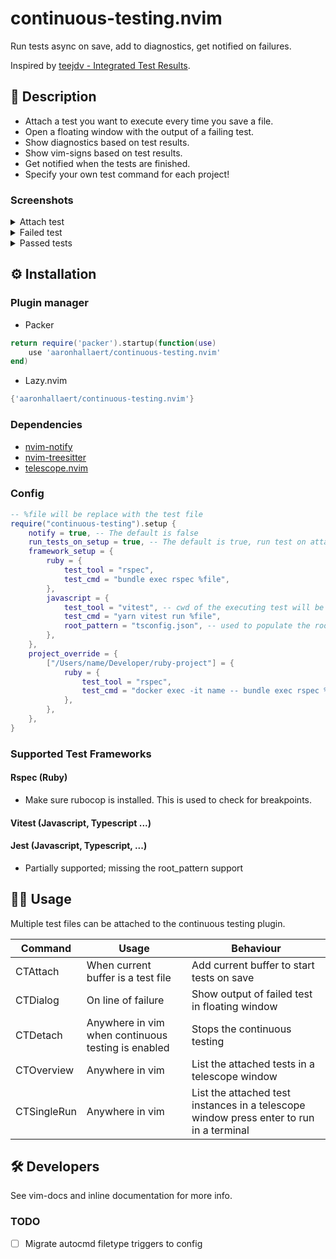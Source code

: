 # continuous-testing.nvim

Run tests async on save, add to diagnostics, get notified on failures.

Inspired by [teejdv - Integrated Test Results](https://www.youtube.com/watch?v=cf72gMBrsI0).

## 📝 Description

- Attach a test you want to execute every time you save a file.
- Open a floating window with the output of a failing test.
- Show diagnostics based on test results.
- Show vim-signs based on test results.
- Get notified when the tests are finished.
- Specify your own test command for each project!

### Screenshots

<details>
  <summary>Attach test</summary>
  
  ![Test Setup](./media/test_add.png)

</details>
<details>
  <summary>Failed test</summary>
  
  ![Test Failure](./media/test_failure_screen.png)

</details>
<details>
  <summary>Passed tests</summary>
  
  ![Test Success](./media/test_success_screen.png)

</details>

## ⚙️ Installation

### Plugin manager

- Packer

```lua
return require('packer').startup(function(use)
    use 'aaronhallaert/continuous-testing.nvim'
end)
```

- Lazy.nvim

```lua
{'aaronhallaert/continuous-testing.nvim'}
```

### Dependencies

- [nvim-notify](https://github.com/rcarriga/nvim-notify)
- [nvim-treesitter](https://github.com/nvim-treesitter/nvim-treesitter)
- [telescope.nvim](https://github.com/nvim-telescope/telescope.nvim)

### Config

```lua
-- %file will be replace with the test file
require("continuous-testing").setup {
    notify = true, -- The default is false
    run_tests_on_setup = true, -- The default is true, run test on attach
    framework_setup = {
        ruby = {
            test_tool = "rspec",
            test_cmd = "bundle exec rspec %file",
        },
        javascript = {
            test_tool = "vitest", -- cwd of the executing test will be at package.json
            test_cmd = "yarn vitest run %file",
            root_pattern = "tsconfig.json", -- used to populate the root option of vitest
        },
    },
    project_override = {
        ["/Users/name/Developer/ruby-project"] = {
            ruby = {
                test_tool = "rspec",
                test_cmd = "docker exec -it name -- bundle exec rspec %file",
            },
        },
    },
}
```

### Supported Test Frameworks

#### Rspec (Ruby)

- Make sure rubocop is installed. This is used to check for breakpoints.

#### Vitest (Javascript, Typescript ...)

#### Jest (Javascript, Typescript, ...)

- Partially supported; missing the root_pattern support

## 🏋️‍♀️ Usage

Multiple test files can be attached to the continuous testing plugin.

| Command     | Usage                                              | Behaviour                                                                               |
| ----------- | -------------------------------------------------- | --------------------------------------------------------------------------------------- |
| CTAttach    | When current buffer is a test file                 | Add current buffer to start tests on save                                               |
| CTDialog    | On line of failure                                 | Show output of failed test in floating window                                           |
| CTDetach    | Anywhere in vim when continuous testing is enabled | Stops the continuous testing                                                            |
| CTOverview  | Anywhere in vim                                    | List the attached tests in a telescope window                                           |
| CTSingleRun | Anywhere in vim                                    | List the attached test instances in a telescope window press enter to run in a terminal |

## 🛠 Developers

See vim-docs and inline documentation for more info.

### TODO

- [ ] Migrate autocmd filetype triggers to config
